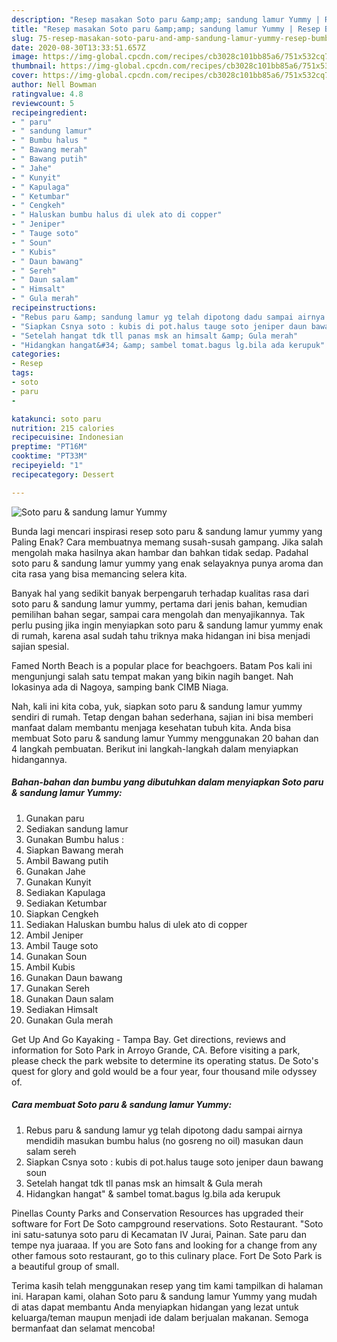 ```yaml
---
description: "Resep masakan Soto paru &amp;amp; sandung lamur Yummy | Resep Bumbu Soto paru &amp;amp; sandung lamur Yummy Yang Sedap"
title: "Resep masakan Soto paru &amp;amp; sandung lamur Yummy | Resep Bumbu Soto paru &amp;amp; sandung lamur Yummy Yang Sedap"
slug: 75-resep-masakan-soto-paru-and-amp-sandung-lamur-yummy-resep-bumbu-soto-paru-and-amp-sandung-lamur-yummy-yang-sedap
date: 2020-08-30T13:33:51.657Z
image: https://img-global.cpcdn.com/recipes/cb3028c101bb85a6/751x532cq70/soto-paru-sandung-lamur-yummy-foto-resep-utama.jpg
thumbnail: https://img-global.cpcdn.com/recipes/cb3028c101bb85a6/751x532cq70/soto-paru-sandung-lamur-yummy-foto-resep-utama.jpg
cover: https://img-global.cpcdn.com/recipes/cb3028c101bb85a6/751x532cq70/soto-paru-sandung-lamur-yummy-foto-resep-utama.jpg
author: Nell Bowman
ratingvalue: 4.8
reviewcount: 5
recipeingredient:
- " paru"
- " sandung lamur"
- " Bumbu halus "
- " Bawang merah"
- " Bawang putih"
- " Jahe"
- " Kunyit"
- " Kapulaga"
- " Ketumbar"
- " Cengkeh"
- " Haluskan bumbu halus di ulek ato di copper"
- " Jeniper"
- " Tauge soto"
- " Soun"
- " Kubis"
- " Daun bawang"
- " Sereh"
- " Daun salam"
- " Himsalt"
- " Gula merah"
recipeinstructions:
- "Rebus paru &amp; sandung lamur yg telah dipotong dadu sampai airnya mendidih masukan bumbu halus (no gosreng no oil) masukan daun salam sereh"
- "Siapkan Csnya soto : kubis di pot.halus tauge soto jeniper daun bawang soun"
- "Setelah hangat tdk tll panas msk an himsalt &amp; Gula merah"
- "Hidangkan hangat&#34; &amp; sambel tomat.bagus lg.bila ada kerupuk"
categories:
- Resep
tags:
- soto
- paru
- 

katakunci: soto paru  
nutrition: 215 calories
recipecuisine: Indonesian
preptime: "PT16M"
cooktime: "PT33M"
recipeyield: "1"
recipecategory: Dessert

---
```



![Soto paru &amp; sandung lamur Yummy](https://img-global.cpcdn.com/recipes/cb3028c101bb85a6/751x532cq70/soto-paru-sandung-lamur-yummy-foto-resep-utama.jpg)

Bunda lagi mencari inspirasi resep soto paru &amp; sandung lamur yummy yang Paling Enak? Cara membuatnya memang susah-susah gampang. Jika salah mengolah maka hasilnya akan hambar dan bahkan tidak sedap. Padahal soto paru &amp; sandung lamur yummy yang enak selayaknya punya aroma dan cita rasa yang bisa memancing selera kita.

Banyak hal yang sedikit banyak berpengaruh terhadap kualitas rasa dari soto paru &amp; sandung lamur yummy, pertama dari jenis bahan, kemudian pemilihan bahan segar, sampai cara mengolah dan menyajikannya. Tak perlu pusing jika ingin menyiapkan soto paru &amp; sandung lamur yummy enak di rumah, karena asal sudah tahu triknya maka hidangan ini bisa menjadi sajian spesial.

Famed North Beach is a popular place for beachgoers. Batam Pos kali ini mengunjungi salah satu tempat makan yang bikin nagih banget. Nah lokasinya ada di Nagoya, samping bank CIMB Niaga.


Nah, kali ini kita coba, yuk, siapkan soto paru &amp; sandung lamur yummy sendiri di rumah. Tetap dengan bahan sederhana, sajian ini bisa memberi manfaat dalam membantu menjaga kesehatan tubuh kita. Anda bisa membuat Soto paru &amp; sandung lamur Yummy menggunakan 20 bahan dan 4 langkah pembuatan. Berikut ini langkah-langkah dalam menyiapkan hidangannya.

<!--inarticleads1-->

##### Bahan-bahan dan bumbu yang dibutuhkan dalam menyiapkan Soto paru &amp; sandung lamur Yummy:

1. Gunakan  paru
1. Sediakan  sandung lamur
1. Gunakan  Bumbu halus :
1. Siapkan  Bawang merah
1. Ambil  Bawang putih
1. Gunakan  Jahe
1. Gunakan  Kunyit
1. Sediakan  Kapulaga
1. Sediakan  Ketumbar
1. Siapkan  Cengkeh
1. Sediakan  Haluskan bumbu halus di ulek ato di copper
1. Ambil  Jeniper
1. Ambil  Tauge soto
1. Gunakan  Soun
1. Ambil  Kubis
1. Gunakan  Daun bawang
1. Gunakan  Sereh
1. Gunakan  Daun salam
1. Sediakan  Himsalt
1. Gunakan  Gula merah


Get Up And Go Kayaking - Tampa Bay. Get directions, reviews and information for Soto Park in Arroyo Grande, CA. Before visiting a park, please check the park website to determine its operating status. De Soto&#39;s quest for glory and gold would be a four year, four thousand mile odyssey of. 

<!--inarticleads2-->

##### Cara membuat Soto paru &amp; sandung lamur Yummy:

1. Rebus paru &amp; sandung lamur yg telah dipotong dadu sampai airnya mendidih masukan bumbu halus (no gosreng no oil) masukan daun salam sereh
1. Siapkan Csnya soto : kubis di pot.halus tauge soto jeniper daun bawang soun
1. Setelah hangat tdk tll panas msk an himsalt &amp; Gula merah
1. Hidangkan hangat&#34; &amp; sambel tomat.bagus lg.bila ada kerupuk


Pinellas County Parks and Conservation Resources has upgraded their software for Fort De Soto campground reservations. Soto Restaurant. &#34;Soto ini satu-satunya soto paru di Kecamatan IV Jurai, Painan. Sate paru dan tempe nya juaraaa. If you are Soto fans and looking for a change from any other famous soto restaurant, go to this culinary place. Fort De Soto Park is a beautiful group of small. 

Terima kasih telah menggunakan resep yang tim kami tampilkan di halaman ini. Harapan kami, olahan Soto paru &amp; sandung lamur Yummy yang mudah di atas dapat membantu Anda menyiapkan hidangan yang lezat untuk keluarga/teman maupun menjadi ide dalam berjualan makanan. Semoga bermanfaat dan selamat mencoba!
